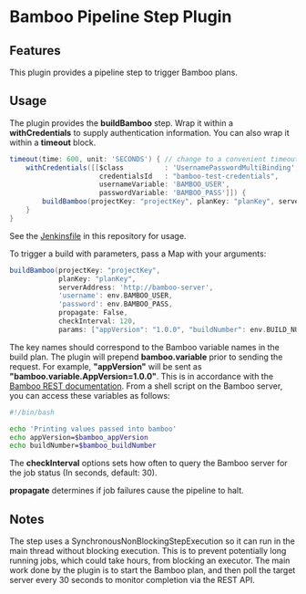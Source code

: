 # Bamboo Pipeline Step Plugin

## Features

This plugin provides a pipeline step to trigger Bamboo plans.

## Usage

The plugin provides the **buildBamboo** step.  Wrap it within a **withCredentials** to supply authentication
information.  You can also wrap it within a **timeout** block.

```groovy
timeout(time: 600, unit: 'SECONDS') { // change to a convenient timeout for you
    withCredentials([[$class          : 'UsernamePasswordMultiBinding',
                      credentialsId   : "bamboo-test-credentials",
                      usernameVariable: 'BAMBOO_USER',
                      passwordVariable: 'BAMBOO_PASS']]) {
        buildBamboo(projectKey: "projectKey", planKey: "planKey", serverAddress: 'http://bamboo-server', 'username': env.BAMBOO_USER, 'password': env.BAMBOO_PASS)
    }
}
```

See the [Jenkinsfile](./Jenkinsfile) in this repository for usage.

To trigger a build with parameters, pass a Map with your arguments:

```groovy
buildBamboo(projectKey: "projectKey", 
            planKey: "planKey",
            serverAddress: 'http://bamboo-server', 
            'username': env.BAMBOO_USER, 
            'password': env.BAMBOO_PASS, 
            propagate: False,
            checkInterval: 120,
            params: ["appVersion": "1.0.0", "buildNumber": env.BUILD_NUMBER])
```

The key names should correspond to the Bamboo variable names in the build plan.  The plugin will prepend **bamboo.variable** prior to sending the request.  For example, **"appVersion"** will be sent as **"bamboo.variable.AppVersion=1.0.0"**.  This is in accordance with the [Bamboo REST documentation](https://docs.atlassian.com/bamboo/REST/6.0.3/#d2e348).  From a shell script on the Bamboo server, you can access these variables as follows:

```bash
#!/bin/bash

echo 'Printing values passed into bamboo'
echo appVersion=$bamboo_appVersion
echo buildNumber=$bamboo_buildNumber
```

The __checkInterval__ options sets how often to query the Bamboo server for the job status (In seconds, default: 30).

__propagate__ determines if job failures cause the pipeline to halt.

## Notes

The step uses a SynchronousNonBlockingStepExecution so it can run in the main thread without blocking execution.  This
is to prevent potentially long running jobs, which could take hours, from blocking an executor.  The main work done by
the plugin is to start the Bamboo plan, and then poll the target server every 30 seconds to monitor completion via the
REST API.
